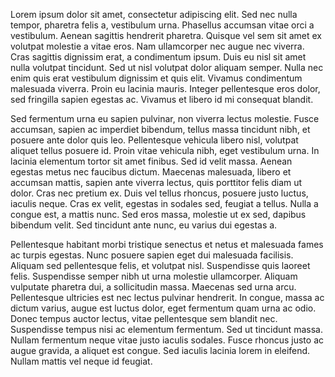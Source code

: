 Lorem ipsum dolor sit amet, consectetur adipiscing elit. Sed nec nulla tempor, pharetra felis a, vestibulum urna. Phasellus accumsan vitae orci a vestibulum. Aenean sagittis hendrerit pharetra. Quisque vel sem sit amet ex volutpat molestie a vitae eros. Nam ullamcorper nec augue nec viverra. Cras sagittis dignissim erat, a condimentum ipsum. Duis eu nisl sit amet nulla volutpat tincidunt. Sed ut nisl volutpat dolor aliquam semper. Nulla nec enim quis erat vestibulum dignissim et quis elit. Vivamus condimentum malesuada viverra. Proin eu lacinia mauris. Integer pellentesque eros dolor, sed fringilla sapien egestas ac. Vivamus et libero id mi consequat blandit.

Sed fermentum urna eu sapien pulvinar, non viverra lectus molestie. Fusce accumsan, sapien ac imperdiet bibendum, tellus massa tincidunt nibh, et posuere ante dolor quis leo. Pellentesque vehicula libero nisl, volutpat aliquet tellus posuere id. Proin vitae vehicula nibh, eget vestibulum urna. In lacinia elementum tortor sit amet finibus. Sed id velit massa. Aenean egestas metus nec faucibus dictum. Maecenas malesuada, libero et accumsan mattis, sapien ante viverra lectus, quis porttitor felis diam ut dolor. Cras nec pretium ex. Duis vel tellus rhoncus, posuere justo luctus, iaculis neque. Cras ex velit, egestas in sodales sed, feugiat a tellus. Nulla a congue est, a mattis nunc. Sed eros massa, molestie ut ex sed, dapibus bibendum velit. Sed tincidunt ante nunc, eu varius dui egestas a.

Pellentesque habitant morbi tristique senectus et netus et malesuada fames ac turpis egestas. Nunc posuere sapien eget dui malesuada facilisis. Aliquam sed pellentesque felis, et volutpat nisl. Suspendisse quis laoreet felis. Suspendisse semper nibh ut urna molestie ullamcorper. Aliquam vulputate pharetra dui, a sollicitudin massa. Maecenas sed urna arcu. Pellentesque ultricies est nec lectus pulvinar hendrerit. In congue, massa ac dictum varius, augue est luctus dolor, eget fermentum quam urna ac odio. Donec tempus auctor lectus, vitae pellentesque sem blandit nec. Suspendisse tempus nisi ac elementum fermentum. Sed ut tincidunt massa. Nullam fermentum neque vitae justo iaculis sodales. Fusce rhoncus justo ac augue gravida, a aliquet est congue. Sed iaculis lacinia lorem in eleifend. Nullam mattis vel neque id feugiat.
